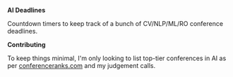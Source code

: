 **AI Deadlines**

Countdown timers to keep track of a bunch of CV/NLP/ML/RO conference deadlines.

**Contributing**

To keep things minimal, I'm only looking to list top-tier conferences in AI as per [conferenceranks.com](http://www.conferenceranks.com/) 
and my judgement calls.
